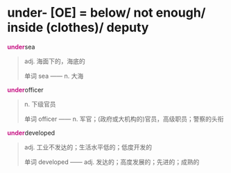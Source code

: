 # under- [OE] = below/ not enough/ inside (clothes)/ deputy

<b style="color: #C71585;">under</b>sea
> adj. 海面下的，海底的
>
> 单词 sea —— n. 大海

<b style="color: #C71585;">under</b>officer
> n. 下级官员
>
> 单词 officer —— n. 军官；(政府或大机构的)官员，高级职员；警察的头衔

<b style="color: #C71585;">under</b>developed
> adj. 工业不发达的；生活水平低的；低度开发的
>
> 单词 developed —— adj. 发达的；高度发展的；先进的；成熟的